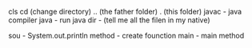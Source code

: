 <!-- cmd -->
cls
cd (change directory) 
.. (the father folder)
. (this folder)
javac - java compiler
java - run java
dir - (tell me all the filen in my native)

<!-- vs code -->
sou - System.out.println
method - create founction
main - main method
